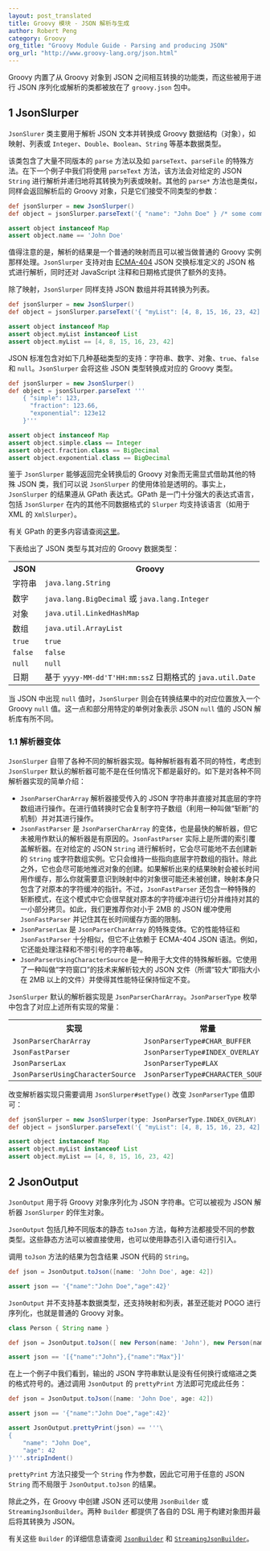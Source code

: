 ```yaml
---
layout: post_translated
title: Groovy 模块 - JSON 解析与生成
author: Robert Peng
category: Groovy
org_title: "Groovy Module Guide - Parsing and producing JSON"
org_url: "http://www.groovy-lang.org/json.html"
---
```

<script type="text/javascript" src="/js/syntaxhighlighters/shBrushGroovy.js"></script>

<!-- Groovy comes with integrated support for converting between Groovy objects and JSON. The classes dedicated to JSON serialisation and parsing are found in the groovy.json package. -->
Groovy 内置了从 Groovy 对象到 JSON 之间相互转换的功能类，而这些被用于进行 JSON 序列化或解析的类都被放在了 `groovy.json` 包中。

## 1 JsonSlurper

<!-- JsonSlurper is a class that parses JSON text or reader content into Groovy data structures (objects) such as maps, lists and primitive types like Integer, Double, Boolean and String. -->
`JsonSlurer` 类主要用于解析 JSON 文本并转换成 Groovy 数据结构（对象），如映射、列表或 `Integer`、`Double`、`Boolean`、`String` 等基本数据类型。

<!-- The class comes with a bunch of overloaded parse methods plus some special methods such as parseText, parseFile and others. For the next example we will use the parseText method. It parses a JSON String and recursively converts it to a list or map of objects. The other parse* methods are similar in that they return a JSON String but for different parameter types. -->
该类包含了大量不同版本的 `parse` 方法以及如 `parseText`、`parseFile` 的特殊方法。在下一个例子中我们将使用 `parseText` 方法，该方法会对给定的 JSON `String` 进行解析并递归地将其转换为列表或映射。其他的 `parse*` 方法也是类似，同样会返回解析后的 Groovy 对象，只是它们接受不同类型的参数：

```groovy
def jsonSlurper = new JsonSlurper()
def object = jsonSlurper.parseText('{ "name": "John Doe" } /* some comment */')

assert object instanceof Map
assert object.name == 'John Doe'
```

<!-- Notice the result is a plain map and can be handled like a normal Groovy object instance. JsonSlurper parses the given JSON as defined by the ECMA-404 JSON Interchange Standard plus support for JavaScript comments and dates. -->
值得注意的是，解析的结果是一个普通的映射而且可以被当做普通的 Groovy 实例那样处理。`JsonSlurper` 支持对由 [ECMA-404](http://www.ecma-international.org/publications/files/ECMA-ST/ECMA-404.pdf) JSON 交换标准定义的 JSON 格式进行解析，同时还对 JavaScript 注释和日期格式提供了额外的支持。

<!-- In addition to maps JsonSlurper supports JSON arrays which are converted to lists. -->
除了映射，`JsonSlurper` 同样支持 JSON 数组并将其转换为列表。

```groovy
def jsonSlurper = new JsonSlurper()
def object = jsonSlurper.parseText('{ "myList": [4, 8, 15, 16, 23, 42] }')

assert object instanceof Map
assert object.myList instanceof List
assert object.myList == [4, 8, 15, 16, 23, 42]
```

<!-- The JSON standard supports the following primitive data types: string, number, object, true, false and null. JsonSlurper converts these JSON types into corresponding Groovy types. -->
JSON 标准包含对如下几种基础类型的支持：字符串、数字、对象、`true`、`false` 和 `null`。`JsonSlurper` 会将这些 JSON 类型转换成对应的 Groovy 类型。

```groovy
def jsonSlurper = new JsonSlurper()
def object = jsonSlurper.parseText '''
    { "simple": 123,
      "fraction": 123.66,
      "exponential": 123e12
    }'''

assert object instanceof Map
assert object.simple.class == Integer
assert object.fraction.class == BigDecimal
assert object.exponential.class == BigDecimal
```

<!-- As JsonSlurper is returning pure Groovy object instances without any special JSON classes in the back, its usage is transparent. In fact, JsonSlurper results conform to GPath expressions. GPath is a powerful expression language that is supported by multiple slurpers for different data formats (XmlSlurper for XML being one example). -->
鉴于 `JsonSlurper` 能够返回完全转换后的 Groovy 对象而无需显式借助其他的特殊 JSON 类，我们可以说 `JsonSlurper` 的使用体验是透明的。事实上，`JsonSlurper` 的结果遵从 GPath 表达式。GPath 是一门十分强大的表达式语言，包括 `JsonSlurper` 在内的其他不同数据格式的 `Slurper` 均支持该语言（如用于 XML 的 `XmlSlurper`）。

<!-- For more details please have a look at the section on GPath expressions. -->
有关 GPath 的更多内容请查阅[这里](http://docs.groovy-lang.org/latest/html/documentation/core-semantics.html#gpath_expressions)。

<!-- The following table gives an overview of the JSON types and the corresponding Groovy data types: -->
下表给出了 JSON 类型与其对应的 Groovy 数据类型：

<table class="table">
	<tr>
		<th>JSON</th>
		<th>Groovy</th>
	</tr>
	<tr>
		<td>字符串</td>
		<td><code>java.lang.String</code></td>
	</tr>
	<tr>
		<td>数字</td>
		<td><code>java.lang.BigDecimal</code> 或 <code>java.lang.Integer</code></td>
	</tr>
	<tr>
		<td>对象</td>
		<td><code>java.util.LinkedHashMap</code></td>
	</tr>
	<tr>
		<td>数组</td>
		<td><code>java.util.ArrayList</code></td>
	</tr>
	<tr>
		<td><code>true</code></td>
		<td><code>true</code></td>
	</tr>
	<tr>
		<td><code>false</code></td>
		<td><code>false</code></td>
	</tr>
	<tr>
		<td><code>null</code></td>
		<td><code>null</code></td>
	</tr>
	<tr>
		<td>日期</td>
		<td>基于 <code>yyyy-MM-dd'T'HH:mm:ssZ</code> 日期格式的 <code>java.util.Date</code></td>
	</tr>
</table>

<!-- Whenever a value in JSON is null, JsonSlurper supplements it with the Groovy null value. This is in contrast to other JSON parsers that represent a null value with a library-provided singleton object. -->
当 JSON 中出现 `null` 值时，`JsonSlurper` 则会在转换结果中的对应位置放入一个 Groovy `null` 值。这一点和部分用特定的单例对象表示 JSON `null` 值的 JSON 解析库有所不同。

### 1.1 解析器变体

<!-- JsonSlurper comes with a couple of parser implementations. Each parser fits different requirements, it could well be that for certain scenarios the JsonSlurper default parser is not the best bet for all situations. Here is an overview of the shipped parser implementations: -->
`JsonSlurper` 自带了各种不同的解析器实现。每种解析器有着不同的特性，考虑到 `JsonSlurper` 默认的解析器可能不是在任何情况下都是最好的。如下是对各种不同解析器实现的简单介绍：

- `JsonParserCharArray` 解析器接受传入的 JSON 字符串并直接对其底层的字符数组进行操作。在进行值转换时它会复制字符子数组（利用一种叫做“斩断”的机制）并对其进行操作。
- `JsonFastParser` 是 `JsonParserCharArray` 的变体，也是最快的解析器，但它未被用作默认的解析器是有原因的。`JsonFastParser` 实际上是所谓的索引覆盖解析器。在对给定的 JSON `String` 进行解析时，它会尽可能地不去创建新的 `String` 或字符数组实例。它只会维持一些指向底层字符数组的指针。除此之外，它也会尽可能地推迟对象的创建。如果解析出来的结果映射会被长时间用作缓存，那么你就需要意识到映射中的对象很可能还未被创建，映射本身只包含了对原本的字符缓冲的指针。不过，`JsonFastParser` 还包含一种特殊的斩断模式，在这个模式中它会很早就对原本的字符缓冲进行切分并维持对其的一小部分拷贝。如此，我们更推荐你对小于 2MB 的 JSON 缓冲使用 `JsonFastParser` 并记住其在长时间缓存方面的限制。
- `JsonParserLax` 是 `JsonParserCharArray` 的特殊变体。它的性能特征和 `JsonFastParser` 十分相似，但它不止依赖于 ECMA-404 JSON 语法。例如，它还能处理注释和不带引号的字符串等。
- `JsonParserUsingCharacterSource` 是一种用于大文件的特殊解析器。它使用了一种叫做“字符窗口”的技术来解析较大的 JSON 文件（所谓“较大”即指大小在 2MB 以上的文件）并使得其性能特征保持恒定不变。

<!-- The default parser implementation for JsonSlurper is JsonParserCharArray. The JsonParserType enumeration contains constants for the parser implementations described above: -->
`JsonSlurper` 默认的解析器实现是 `JsonParserCharArray`。`JsonParserType` 枚举中包含了对应上述所有实现的常量：

<table class="table">
	<tr>
		<th>实现</th>
		<th>常量</th>
	</tr>
	<tr>
		<td><code>JsonParserCharArray</code></td>
		<td><code>JsonParserType#CHAR_BUFFER</code></td>
	</tr>
	<tr>
		<td><code>JsonFastParser</code></td>
		<td><code>JsonParserType#INDEX_OVERLAY</code></td>
	</tr>
	<tr>
		<td><code>JsonParserLax</code></td>
		<td><code>JsonParserType#LAX</code></td>
	</tr>
	<tr>
		<td><code>JsonParserUsingCharacterSource</code></td>
		<td><code>JsonParserType#CHARACTER_SOURCE</code></td>
	</tr>
</table>

<!-- Changing the parser implementation is as easy as setting the JsonParserType with a call to JsonSlurper#setType(). -->
改变解析器实现只需要调用 `JsonSlurper#setType()` 改变 `JsonParserType` 值即可：

```groovy
def jsonSlurper = new JsonSlurper(type: JsonParserType.INDEX_OVERLAY)
def object = jsonSlurper.parseText('{ "myList": [4, 8, 15, 16, 23, 42] }')

assert object instanceof Map
assert object.myList instanceof List
assert object.myList == [4, 8, 15, 16, 23, 42]
```

## 2 JsonOutput

<!-- JsonOutput is responsible for serialising Groovy objects into JSON strings. It can be seen as companion object to JsonSlurper, being a JSON parser. -->
`JsonOutput` 用于将 Groovy 对象序列化为 JSON 字符串。它可以被视为 JSON 解析器 `JsonSlurper` 的伴生对象。

<!-- JsonOutput comes with overloaded, static toJson methods. Each toJson implementation takes a different parameter type. The static method can either be used directly or by importing the methods with a static import statement. -->
`JsonOutput` 包括几种不同版本的静态 `toJson` 方法，每种方法都接受不同的参数类型。这些静态方法可以被直接使用，也可以使用静态引入语句进行引入。

<!-- The result of a toJson call is a String containing the JSON code. -->
调用 `toJson` 方法的结果为包含结果 JSON 代码的 `String`。

```groovy
def json = JsonOutput.toJson([name: 'John Doe', age: 42])

assert json == '{"name":"John Doe","age":42}'
```

<!-- JsonOutput does not only support primitive, maps or list data types to be serialized to JSON, it goes further and even has support for serialising POGOs, that is, plain-old Groovy objects. -->
`JsonOutput` 并不支持基本数据类型，还支持映射和列表，甚至还能对 POGO 进行序列化，也就是普通的 Groovy 对象。

```groovy
class Person { String name }

def json = JsonOutput.toJson([ new Person(name: 'John'), new Person(name: 'Max') ])

assert json == '[{"name":"John"},{"name":"Max"}]'
```

<!-- As we saw in previous examples, the JSON output is not pretty printed per default. However, the prettyPrint method in JsonOutput comes to rescue for this task. -->
在上一个例子中我们看到，输出的 JSON 字符串默认是没有任何换行或缩进之类的格式符号的。通过调用 `JsonOutput` 的 `prettyPrint` 方法即可完成此任务：

```groovy
def json = JsonOutput.toJson([name: 'John Doe', age: 42])

assert json == '{"name":"John Doe","age":42}'

assert JsonOutput.prettyPrint(json) == '''\
{
    "name": "John Doe",
    "age": 42
}'''.stripIndent()
```

<!-- prettyPrint takes a String as single parameter; therefore, it can be applied on arbitrary JSON String instances, not only the result of JsonOutput.toJson. -->
`prettyPrint` 方法只接受一个 `String` 作为参数，因此它可用于任意的 JSON `String` 而不局限于 `JsonOutput.toJson` 的结果。

<!-- Another way to create JSON from Groovy is to use JsonBuilder or StreamingJsonBuilder. Both builders provide a DSL which allows to formulate an object graph which is then converted to JSON. -->
除此之外，在 Groovy 中创建 JSON 还可以使用 `JsonBuilder` 或 `StreamingJsonBuilder`。两种 `Builder` 都提供了各自的 DSL 用于构建对象图并最后将其转换为 JSON。

<!-- For more details on builders, have a look at the builders chapter which covers both JsonBuilder and StreamingJsonBuilder. -->
有关这些 `Builder` 的详细信息请查阅 [`JsonBuilder`](http://docs.groovy-lang.org/latest/html/documentation/core-domain-specific-languages.html#_jsonbuilder) 和 [`StreamingJsonBuilder`](http://docs.groovy-lang.org/latest/html/documentation/core-domain-specific-languages.html#_streamingjsonbuilder)。
